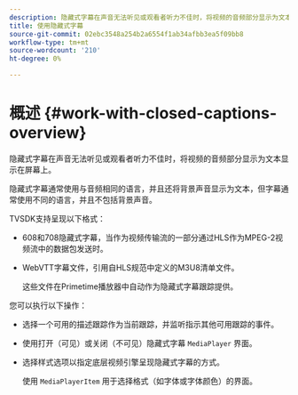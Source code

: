 ```yaml
---
description: 隐藏式字幕在声音无法听见或观看者听力不佳时，将视频的音频部分显示为文本显示在屏幕上。
title: 使用隐藏式字幕
source-git-commit: 02ebc3548a254b2a6554f1ab34afbb3ea5f09bb8
workflow-type: tm+mt
source-wordcount: '210'
ht-degree: 0%

---
```


# 概述 {#work-with-closed-captions-overview}

隐藏式字幕在声音无法听见或观看者听力不佳时，将视频的音频部分显示为文本显示在屏幕上。

隐藏式字幕通常使用与音频相同的语言，并且还将背景声音显示为文本，但字幕通常使用不同的语言，并且不包括背景声音。

TVSDK支持呈现以下格式：

* 608和708隐藏式字幕，当作为视频传输流的一部分通过HLS作为MPEG-2视频流中的数据包发送时。
* WebVTT字幕文件，引用自HLS规范中定义的M3U8清单文件。

  这些文件在Primetime播放器中自动作为隐藏式字幕跟踪提供。

您可以执行以下操作：

* 选择一个可用的描述跟踪作为当前跟踪，并监听指示其他可用跟踪的事件。
* 使用打开（可见）或关闭（不可见）隐藏式字幕 `MediaPlayer` 界面。
* 选择样式选项以指定底层视频引擎呈现隐藏式字幕的方式。

  使用 `MediaPlayerItem` 用于选择格式（如字体或字体颜色）的界面。
